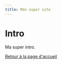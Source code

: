 ```yaml
---
title: Mon super site
---
```


<h1>Intro</h1>
<p>Ma super intro.</p>
<a href="index">Retour à la page d'accueil</a>